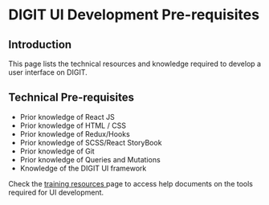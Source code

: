 # DIGIT UI Development Pre-requisites

## **Introduction**

This page lists the technical resources and knowledge required to develop a user interface on DIGIT.&#x20;

## **Technical Pre-requisites**

* Prior knowledge of React JS
* Prior knowledge of HTML / CSS
* Prior knowledge of Redux/Hooks
* Prior knowledge of SCSS/React StoryBook
* Prior knowledge of Git
* Prior knowledge of Queries and Mutations
* Knowledge of the DIGIT UI framework

Check the [training resources ](../pre-requisites-training-resources.md#prerequisite-reference-study-materials-hardbreak-hardbreak-development-team-hardbreak)page to access help documents on the tools required for UI development.
